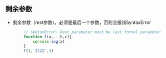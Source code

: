 ## 剩余参数
* 剩余参数（rest参数），必须是最后一个参数，否则会报错SyntaxError
```javascript
        // SyntaxError: Rest parameter must be last formal parameter
        function f(a,...b,c){
            console.log(a)
        }
        f(1,'2222',4)
```
